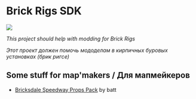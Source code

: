 # Brick Rigs SDK

[![](https://img.shields.io/discord/965288530576285736?color=blue&label=Mod%27makers%20club&logo=Discord&logoColor=white)](https://discord.gg/88e6YB6hY9)

*This project should help with modding for Brick Rigs*

*Этот проект должен помочь мододелам в кирпичных буровых установках (брик ригсе)*

## Some stuff for map'makers / Для мапмейкеров
 - [Bricksdale Speedway Props Pack](https://sites.google.com/view/bricksdale-speedway/props) by batt